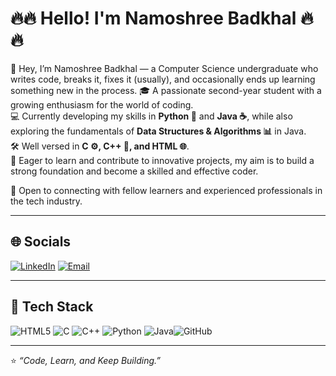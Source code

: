 # 🔥🔥 Hello! I'm Namoshree Badkhal 🔥🔥

👋 Hey, I’m Namoshree Badkhal — a Computer Science undergraduate who writes code, breaks it, fixes it (usually), and occasionally ends up learning something new in the process.
🎓 A passionate second-year student with a growing enthusiasm for the world of coding.  
💻 Currently developing my skills in **Python 🐍** and **Java ☕**, while also exploring the fundamentals of **Data Structures & Algorithms 📊** in Java.  
🛠️ Well versed in **C ⚙️, C++ 🔧, and HTML 🌐**.  
🚀 Eager to learn and contribute to innovative projects, my aim is to build a strong foundation and become a skilled and effective coder. 

🤝 Open to connecting with fellow learners and experienced professionals in the tech industry.  

---

## 🌐 Socials  
[![LinkedIn](https://img.shields.io/badge/LinkedIn-blue?style=for-the-badge&logo=linkedin&logoColor=white)](https://linkedin.com/in/namoshree-badkhal-5b7b82328)   [![Email](https://img.shields.io/badge/Email-red?style=for-the-badge&logo=gmail&logoColor=white)](mailto:badkhalnamoshree@gmail.com)  

---

## 🚀 Tech Stack  
  ![HTML5](https://img.shields.io/badge/html5-%23E34F26.svg?style=for-the-badge&logo=html5&logoColor=white) ![C](https://img.shields.io/badge/c-%2300599C.svg?style=for-the-badge&logo=c&logoColor=white)  ![C++](https://img.shields.io/badge/c++-%2300599C.svg?style=for-the-badge&logo=c%2B%2B&logoColor=white)  ![Python](https://img.shields.io/badge/python-3670A0?style=for-the-badge&logo=python&logoColor=ffdd54) ![Java](https://img.shields.io/badge/java-%23ED8B00.svg?style=for-the-badge&logo=openjdk&logoColor=white)![GitHub](https://img.shields.io/badge/github-%23121011.svg?style=for-the-badge&logo=github&logoColor=white)  

---


⭐️ *“Code, Learn, and Keep Building.”*

